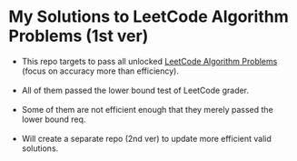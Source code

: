 # My Solutions to LeetCode Algorithm Problems (1st ver)

- This repo targets to pass all unlocked
  <a href="https://leetcode.com/problemset/algorithms/">LeetCode Algorithm Problems</a>
  (focus on accuracy more than efficiency).
<br><br>
- All of them passed the lower bound test of LeetCode grader.
<br><br>
- Some of them are not efficient enough that they merely passed the lower bound req.
<br><br>
- Will create a separate repo (2nd ver) to update more efficient valid solutions.
